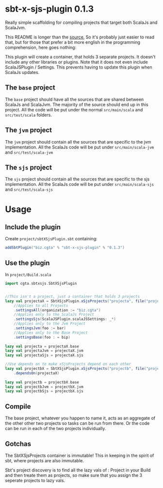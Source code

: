 # sbt-x-sjs-plugin 0.1.3


Really simple scaffolding for compiling projects that target both ScalaJs and ScalaJvm.


This README is longer than the [source](https://github.com/cgta/sbt-x-sjs-plugin/blob/v0.1.3/src/main/scala/cgta/sbtxsjs/SbtXSjsPlugin.scala), So it's probably just easier to read that, but for
those that prefer a bit more english in the programming comprehension, here goes nothing:


This plugin will create a container, that holds 3 separate projects. It doesn't include 
any other libraries or plugins. Note that it does not even include ScalaJSPlugin / Settings.
This prevents having to update this plugin when ScalaJs updates.


The `base` project
------------------
The `base` project should have all the sources that are shared between ScalaJs and ScalaJvm. The majority of the source should end up in this project.  All the code will be put under the normal `src/main/scala` and `src/test/scala` folders.

The `jvm` project
-----------------
The `jvm` project should contain all the sources that are specific to the jvm implementation. All the ScalaJs code will be put under `src/main/scala-jvm` and `src/test/scala-jvm`

The `sjs` project
-----------------
The `sjs` project should contain all the sources that are specific to the sjs implementation. All the ScalaJs code will be put under `src/main/scala-sjs` and `src/test/scala-sjs`

Usage
=====

Include the plugin
------------------
Create `project/sbtXSjsPlugin.sbt` containing:
```scala
addSbtPlugin("biz.cgta" % "sbt-x-sjs-plugin" % "0.1.3")
```

Use the plugin
--------------
In `project/Build.scala` 

```scala
import cgta.sbtxsjs.SbtXSjsPlugin


//This isn't a project, just a container that holds 3 projects
lazy val projectaX = SbtXSjsPlugin.xSjsProjects("projecta", file("projecta"))
    //Applies to all Projects
    .settingsAll(organization := "biz.cgta")
    //Applies only to the ScalaJs Project
    .settingsSjs(ScalaJSPlugin.scalaJSSettings: _*)
    //Applies only to the Jvm Project
    .settingsJvm(foo := bar)
    //Applies only to the Base Project
    .settingsBase(foo : = bip)
    
lazy val projecta = projectaX.base
lazy val projectaJvm = projectaX.jvm
lazy val projectaSjs = projectaX.sjs

//Use depends on to make xSjsProjects depend on each other
lazy val projectbX = SbtXSjsPlugin.xSjsProjects("projectb", file("projectb"))
    .dependsOn(projectaX)
    
lazy val projectb = projectbX.base
lazy val projectbJvm = projectbX.jvm
lazy val projectbSjs = projectbX.sjs
```


Compile
-------
The base project, whatever you happen to name it, acts as an aggregate of the other other two projects so tasks can be run from there. Or the code can be run in each of the two projects individually.

Gotchas
-------
The SbtXSjsProjects container is immutable! This in keeping in the spirit of sbt, where projects are also immutable.

Sbt's project discovery is to find all the lazy vals of : Project in your Build and then treate them as projects, so
make sure that you assign the 3 seperate projects to lazy vals.






